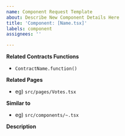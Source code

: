 ```yaml
---
name: Component Request Template
about: Describe New Component Details Here
title: 'Component: [Name.tsx]'
labels: component
assignees: ''

---
```


**Related Contracts Functions**
- `ContractName.function()`

**Related Pages**
- eg) `src/pages/Votes.tsx`

**Similar to**
- eg) `src/components/~.tsx`

**Description**

